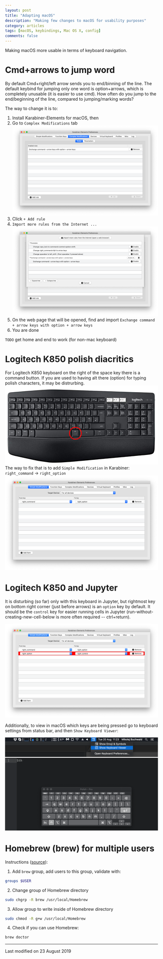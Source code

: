 ```yaml
---
layout: post
title: "Adapting macOS"
description: "Making few changes to macOS for usability purposes"
category: articles
tags: [macOS, keybindings, Mac OS X, config]
comments: false
---
```


Making macOS more usable in terms of keyboard navigation.

# Cmd+arrows to jump word

By default Cmd+right/left arrow sends you to end/binning of the line. The default keybind for jumping only one word is option+arrows, which is completely unusable (it is easier to use cmd). How often do you jump to the end/beginning of the line, compared to jumping/marking words?

The way to change it is to:
 1. Install Karabiner-Elements for macOS, then
 2. Go to `Complex Modifications` tab
   ![01-Karabiner-complex-main](/images/Adapting-macOS/01-Karabiner-complex-main.png)
 3. Click `+ Add rule`
 4. `Import more rules from the Internet ...`
   ![02-Karabiner-complex-add-rule](/images/Adapting-macOS/02-Karabiner-complex-add-rule.png)
 5. On the web page that will be opened, find and import `Exchange command + arrow keys with option + arrow keys`
 6. You are done

`TODO` get home and end to work (for non-mac keyboard)

# Logitech K850 polish diacritics

For Logitech K850 keyboard on the right of the space key there is a command button. If you are used to having alt there (option) for typing polish characters, it may be distrurbing.
![03-Keyboard-Logitech-K850](/images/Adapting-macOS/03-Keyboard-Logitech-K850.png)
The way to fix that is to add `Simple Modification` in Karabiner:
`right_command` -> `right_option`
![04-Karabiner-Logitech-K850-right-Cmd-to-option](/images/Adapting-macOS/04-Karabiner-Logitech-K850-right-Cmd-to-option.png)

# Logitech K850 and Jupyter

It is disturbing (so far) only with this keyboard in Jupyter, but rightmost key on bottom right corner (just before arrows) is an `option` key by default. It should be the `control` key for easier running cells in Jupyter (run-without-creating-new-cell-below is more often required -- ctrl+return).

![05-Karabiner-Logitech-K850-right-option-to-ctrl](/images/Adapting-macOS/05-Karabiner-Logitech-K850-right-option-to-ctrl.png)

Additionally, to view in macOS which keys are being pressed go to keyboard settings from status bar, and then `Show Keyboard Viewer`:

![06-Show-Keyboard-Viewer](/images/Adapting-macOS/06-Show-Keyboard-Viewer.png)
![07-Keyboard-Viewer](/images/Adapting-macOS/07-Keyboard-Viewer.png)

# Homebrew (brew) for multiple users

Instructions ([source](https://medium.com/@leifhanack/homebrew-multi-user-setup-e10cb5849d59)):
 1. Add `brew` group, add users to this group, validate with:
 ```bash
 groups $USER
 ```
 2. Change group of Homebrew directory
 ```bash
 sudo chgrp -R brew /usr/local/Homebrew
 ```
 3. Allow group to write inside of Homebrew directory
 ```bash
 sudo chmod -R g+w /usr/local/Homebrew
 ```
 4. Check if you can use Homebrew:
 ```bash
 brew doctor
 ```

***

Last modified on 23 August 2019

